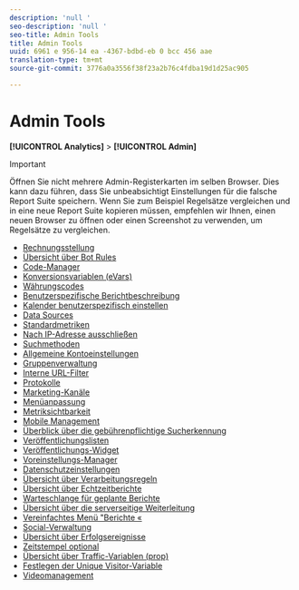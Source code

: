 ```yaml
---
description: 'null '
seo-description: 'null '
seo-title: Admin Tools
title: Admin Tools
uuid: 6961 e 956-14 ea -4367-bdbd-eb 0 bcc 456 aae
translation-type: tm+mt
source-git-commit: 3776a0a3556f38f23a2b76c4fdba19d1d25ac905

---
```



# Admin Tools

**[!UICONTROL Analytics]** &gt; **[!UICONTROL Admin]**

>[!IMPORTANT]
>
>Öffnen Sie nicht mehrere Admin-Registerkarten im selben Browser. Dies kann dazu führen, dass Sie unbeabsichtigt Einstellungen für die falsche Report Suite speichern. Wenn Sie zum Beispiel Regelsätze vergleichen und in eine neue Report Suite kopieren müssen, empfehlen wir Ihnen, einen neuen Browser zu öffnen oder einen Screenshot zu verwenden, um Regelsätze zu vergleichen.

+ [Rechnungsstellung](billing-admin.md)
+ [Übersicht über Bot Rules](bot-rules/bot-rules.md)
+ [Code-Manager](code-manager-admin.md)
+ [Konversionsvariablen (eVars)](conversion-var-admin/conversion-var-admin.md)
+ [Währungscodes](currency.md)
+ [Benutzerspezifische Berichtbeschreibung](custom-desc-admin.md)
+ [Kalender benutzerspezifisch einstellen](custom-calendar.md)
+ [Data Sources](data-sources.md)
+ [Standardmetriken](default-metrics.md)
+ [Nach IP-Adresse ausschließen](exclude-ip.md)
+ [Suchmethoden](finding-methods.md)
+ [Allgemeine Kontoeinstellungen](general-acct-settings-admin.md)
+ [Gruppenverwaltung](group.md)
+ [Interne URL-Filter](internal-url-filter-admin.md)
+ [Protokolle](logs.md)
+ [Marketing-Kanäle](marketing-channels-admin.md)
+ [Menüanpassung](customize-menus.md)
+ [Metriksichtbarkeit](metric-visibility.md)
+ [Mobile Management](mobile-management.md)
+ [Überblick über die gebührenpflichtige Sucherkennung](paid-search-detection/paid-search-detection.md)
+ [Veröffentlichungslisten](publishing-list.md)
+ [Veröffentlichungs-Widget](publishing-widgets-admin.md)
+ [Voreinstellungs-Manager](preferences-manager.md)
+ [Datenschutzeinstellungen](privacy-settings.md)
+ [Übersicht über Verarbeitungsregeln](c-processing-rules/processing-rules.md)
+ [Übersicht über Echtzeitberichte](realtime/realtime.md)
+ [Warteschlange für geplante Berichte](scheduled-reports-admin.md)
+ [Übersicht über die serverseitige Weiterleitung](c-server-side-forwarding/ssf.md)
+ [Vereinfachtes Menü "Berichte «](t-simplified-menu.md)
+ [Social-Verwaltung](social-management.md)
+ [Übersicht über Erfolgsereignisse](c-success-events/success-event.md)
+ [Zeitstempel optional](timestamp-optional.md)
+ [Übersicht über Traffic-Variablen (prop)](c-traffic-variables/traffic-var.md)
+ [Festlegen der Unique Visitor-Variable](unique-visitor-variable-admin/t-unique-visitor-variable.md)
+ [Videomanagement](video-management.md)
